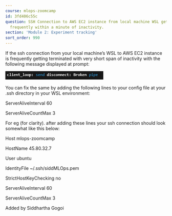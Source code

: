 ```yaml
---
course: mlops-zoomcamp
id: 3fd406c55c
question: SSH Connection to AWS EC2 instance from local machine WSL getting terminated
  frequently within a minute of inactivity.
section: 'Module 2: Experiment tracking'
sort_order: 990
---
```


If the ssh connection from your local machine’s WSL to AWS EC2 instance is frequently getting terminated with very short span of inactivity with the following message displayed at prompt:

![Image](images/mlops-zoomcamp/image_e822dac8.png)

You can fix the same by adding the following lines to your config file at your .ssh directory in your WSL environment:

ServerAliveInterval 60

ServerAliveCountMax 3

For eg (for clarity). after adding these lines your ssh connection should look somewhat like this below:

Host mlops-zoomcamp

HostName 45.80.32.7

User ubuntu

IdentityFile ~/.ssh/siddMLOps.pem

StrictHostKeyChecking no

ServerAliveInterval 60

ServerAliveCountMax 3

Added by Siddhartha Gogoi

